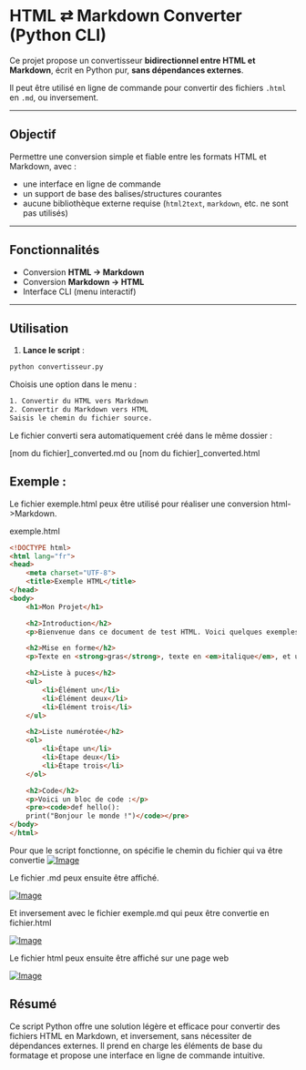 #  HTML ⇄ Markdown Converter (Python CLI)

Ce projet propose un convertisseur **bidirectionnel entre HTML et Markdown**, écrit en Python pur, **sans dépendances externes**.

Il peut être utilisé en ligne de commande pour convertir des fichiers `.html` en `.md`, ou inversement.

---

##  Objectif

Permettre une conversion simple et fiable entre les formats HTML et Markdown, avec :
- une interface en ligne de commande
- un support de base des balises/structures courantes
- aucune bibliothèque externe requise (`html2text`, `markdown`, etc. ne sont pas utilisés)

---

##  Fonctionnalités

- Conversion **HTML → Markdown**
- Conversion **Markdown → HTML**
- Interface CLI (menu interactif)

---

##  Utilisation

1. **Lance le script** :
```bash
python convertisseur.py
```
Choisis une option dans le menu :


```bash
1. Convertir du HTML vers Markdown
2. Convertir du Markdown vers HTML
Saisis le chemin du fichier source.
```

Le fichier converti sera automatiquement créé dans le même dossier :

[nom du fichier]_converted.md ou [nom du fichier]_converted.html

## Exemple :

Le fichier exemple.html peux être utilisé pour réaliser une conversion html->Markdown.

exemple.html
```html
<!DOCTYPE html>
<html lang="fr">
<head>
    <meta charset="UTF-8">
    <title>Exemple HTML</title>
</head>
<body>
    <h1>Mon Projet</h1>

    <h2>Introduction</h2>
    <p>Bienvenue dans ce document de test HTML. Voici quelques exemples de syntaxe :</p>

    <h2>Mise en forme</h2>
    <p>Texte en <strong>gras</strong>, texte en <em>italique</em>, et un <a href="https://youtube.com">lien vers Youtube</a>.</p>

    <h2>Liste à puces</h2>
    <ul>
        <li>Élément un</li>
        <li>Élément deux</li>
        <li>Élément trois</li>
    </ul>

    <h2>Liste numérotée</h2>
    <ol>
        <li>Étape un</li>
        <li>Étape deux</li>
        <li>Étape trois</li>
    </ol>

    <h2>Code</h2>
    <p>Voici un bloc de code :</p>
    <pre><code>def hello():
    print("Bonjour le monde !")</code></pre>
</body>
</html>
```

Pour que le script fonctionne, on spécifie le chemin du fichier qui va être convertie
[![Image](https://i.goopics.net/ffjp45.png)](https://goopics.net/i/ffjp45)

Le fichier .md peux ensuite être affiché.

[![Image](https://i.goopics.net/5oihps.png)](https://goopics.net/i/5oihps)

Et inversement avec le fichier exemple.md qui peux être convertie en fichier.html

[![Image](https://i.goopics.net/p1hh2f.png)](https://goopics.net/i/p1hh2f)

Le fichier html peux ensuite être affiché sur une page web

[![Image](https://i.goopics.net/c3u6h6.png)](https://goopics.net/i/c3u6h6)

## Résumé

Ce script Python offre une solution légère et efficace pour convertir des fichiers HTML en Markdown, et inversement, sans nécessiter de dépendances externes. Il prend en charge les éléments de base du formatage et propose une interface en ligne de commande intuitive. 


